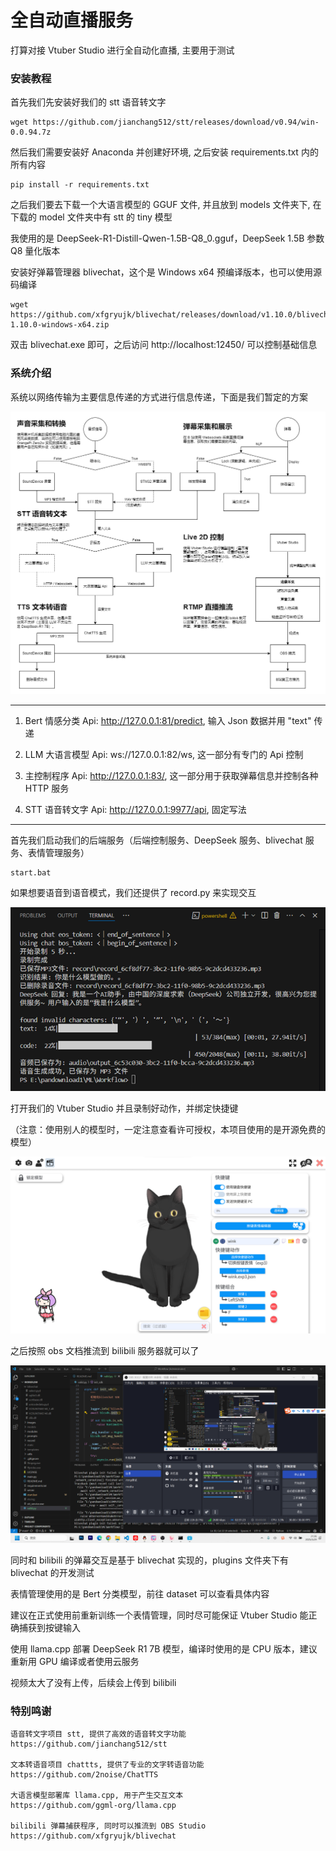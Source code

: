 # 全自动直播服务

打算对接 Vtuber Studio 进行全自动化直播, 主要用于测试

### 安装教程
首先我们先安装好我们的 stt 语音转文字

```
wget https://github.com/jianchang512/stt/releases/download/v0.94/win-0.0.94.7z
```

然后我们需要安装好 Anaconda 并创建好环境, 之后安装 requirements.txt 内的所有内容

```
pip install -r requirements.txt
```

之后我们要去下载一个大语言模型的 GGUF 文件, 并且放到 models 文件夹下, 在下载的 model 文件夹中有 stt 的 tiny 模型

我使用的是 DeepSeek-R1-Distill-Qwen-1.5B-Q8_0.gguf，DeepSeek 1.5B 参数 Q8 量化版本

安装好弹幕管理器 blivechat，这个是 Windows x64 预编译版本，也可以使用源码编译

```
wget https://github.com/xfgryujk/blivechat/releases/download/v1.10.0/blivechat-1.10.0-windows-x64.zip
```

双击 blivechat.exe 即可，之后访问 http://localhost:12450/ 可以控制基础信息

### 系统介绍

系统以网络传输为主要信息传递的方式进行信息传递，下面是我们暂定的方案

![image](./images/control.drawio.png)

---

1. Bert 情感分类 Api: http://127.0.0.1:81/predict, 输入 Json 数据并用 "text" 传递

2. LLM 大语言模型 Api: ws://127.0.0.1:82/ws, 这一部分有专门的 Api 控制

3. 主控制程序 Api: http://127.0.0.1:83/, 这一部分用于获取弹幕信息并控制各种 HTTP 服务

4. STT 语音转文字 Api: http://127.0.0.1:9977/api, 固定写法

---

首先我们启动我们的后端服务（后端控制服务、DeepSeek 服务、blivechat 服务、表情管理服务）

```
start.bat
```

如果想要语音到语音模式，我们还提供了 record.py 来实现交互

![image](./images/valid1.png)

打开我们的 Vtuber Studio 并且录制好动作，并绑定快捷键

（注意：使用别人的模型时，一定注意查看许可授权，本项目使用的是开源免费的模型）

![image](./images/vtuber-studio.png)

之后按照 obs 文档推流到 bilibili 服务器就可以了

![image](./images/obs.png)

同时和 bilibili 的弹幕交互是基于 blivechat 实现的，plugins 文件夹下有 blivechat 的开发测试

表情管理使用的是 Bert 分类模型，前往 dataset 可以查看具体内容

建议在正式使用前重新训练一个表情管理，同时尽可能保证 Vtuber Studio 能正确捕获到按键输入

使用 llama.cpp 部署 DeepSeek R1 7B 模型，编译时使用的是 CPU 版本，建议重新用 GPU 编译或者使用云服务

视频太大了没有上传，后续会上传到 bilibili

### 特别鸣谢

```
语音转文字项目 stt, 提供了高效的语音转文字功能
https://github.com/jianchang512/stt

文本转语音项目 chattts, 提供了专业的文字转语音功能
https://github.com/2noise/ChatTTS

大语言模型部署库 llama.cpp, 用于产生交互文本
https://github.com/ggml-org/llama.cpp

bilibili 弹幕捕获程序, 同时可以推流到 OBS Studio
https://github.com/xfgryujk/blivechat
```
